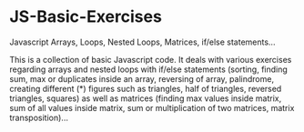 # JS-Basic-Exercises
Javascript Arrays, Loops, Nested Loops, Matrices, if/else statements...

This is a collection of basic Javascript code. It deals with various exercises regarding arrays and nested loops with if/else statements 
(sorting, finding sum, max or duplicates inside an array, reversing of array, palindrome, creating different (*) figures such as triangles, 
half of triangles, reversed triangles, squares) as well as matrices (finding max values inside matrix, sum of all values inside matrix,
sum or multiplication of two matrices, matrix transposition)... 
